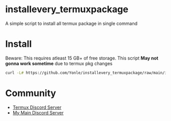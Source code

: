 # installevery_termuxpackage
A simple script to install all termux package in single command

# Install
Beware: This requires atleast 15 GB+ of free storage. This script **May not gonna work sometime** due to termux pkg changes
```bash
curl -L# https://github.com/Yonle/installevery_termuxpackage/raw/main/installAllPkg.sh | sh
```

# Community
- [Termux Discord Server](https://discord.gg/HXpF69X)
- [My Main Discord Server](https://discord.gg/9S3ZCDR)
